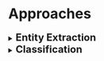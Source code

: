 <h1>Approaches</h1>
<div style='width:1000px;margin:auto'>

<details><summary><b style="font-size:20px">Entity Extraction</b></summary>
<a href="../notebooks/a-simple-solution-using-only-word-counts.html">Make predictions or features based on word counts [Unsupervised Approach]</a>
</details>


<details><summary><b style="font-size:20px">Classification</b></summary>
<a href="../notebooks/a-simple-solution-using-only-word-counts.html">Make predictions or features based on word counts [Unsupervised Approach]</a>
</details>
</div>